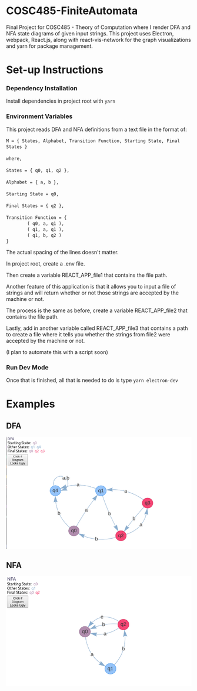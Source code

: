 # COSC485-FiniteAutomata
Final Project for COSC485 - Theory of Computation where I render DFA and NFA state diagrams of given input strings.
This project uses Electron, webpack, React.js, along with react-vis-network for the graph visualizations and yarn for package management. 

# Set-up Instructions

### Dependency Installation
Install dependencies in project root with `yarn`

### Environment Variables
This project reads DFA and NFA definitions from a text file in the format of:
```
M = { States, Alphabet, Transition Function, Starting State, Final States }

where,

States = { q0, q1, q2 },

Alphabet = { a, b },

Starting State = q0,

Final States = { q2 },

Transition Function = {
        ( q0, a, q1 ),
        ( q1, a, q1 ),
        ( q1, b, q2 )
}
```
The actual spacing of the lines doesn't matter.

In project root, create a .env file.

Then create a variable REACT_APP_file1 that contains the file path.

Another feature of this application is that it allows you to input a file of strings and will return whether or not those strings are accepted by the machine or not.

The process is the same as before, create a variable REACT_APP_file2 that contains the file path.

Lastly, add in another variable called REACT_APP_file3 that contains a path to create a file where it tells you whether the strings from file2 were accepted by the machine or not.

(I plan to automate this with a script soon)

### Run Dev Mode
Once that is finished, all that is needed to do is type `yarn electron-dev`

# Examples

## DFA
![image](DFAExample.png)

## NFA
![image](NFAExample.png)
